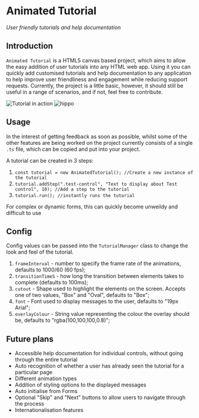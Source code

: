 # Animated Tutorial
_User friendly tutorials and help documentation_

## Introduction
`Animated Tutorial` is a HTML5 canvas based project, which aims to allow the easy addition of user tutorials into any HTML web app.  Using it you can quickly add customised tutorials and help documentation to any application to help improve user friendliness and engagement while reducing support requests.  Currently, the project is a little basic, however, it should still be useful in a range of scenarios, and if not, feel free to contribute.

![Tutorial in action](https://prystopiastorage.blob.core.windows.net/media/Animated-Tutorial.gif)
![hippo](https://media3.giphy.com/media/aUovxH8Vf9qDu/giphy.gif)
## Usage

In the interest of getting feedback as soon as possible, whilst some of the other features are being worked on the project currently consists of a single `.ts` file, which can be copied and put into your project.

A tutorial can be created in 3 steps:

1. `const tutorial = new AnimatedTutorial(); //Create a new instance of the tutorial`
1. `tutorial.addStep(".test-control", "Text to display about Test control", 10); //Add a step to the tutorial`
1. `tutorial.run(); //instantly runs the tutorial`

For complex or dynamic forms, this can quickly become unweildy and difficult to use

## Config

Config values can be passed into the `TutorialManager` class to change the look and feel of the tutorial.

1. `frameInterval` - number to specify the frame rate of the animations, defaults to 1000/60 (60 fps);
1. `transitionTimeS` - how long the transition between elements takes to complete (defaults to 100ms);
1. `cutout` - Shape used to highlight the elements on the screen.  Accepts one of two values, "Box" and "Oval", defaults to "Box";
1. `font` - Font used to display messages to the user, defaults to "19px Arial";
1. `overlayColour` - String value representing the colour the overlay should be, defaults to "rgba(100,100,100,0.8)";


## Future plans
* Accessible help documentation for individual controls, without going through the entire tutorial
* Auto recognition of whether a user has already seen the tutorial for a particular page
* Different animation types
* Addition of styling options to the displayed messages
* Auto initialise from Forms
* Optional "Skip" and "Next" buttons to allow users to navigate through the process
* Internationalisation features

